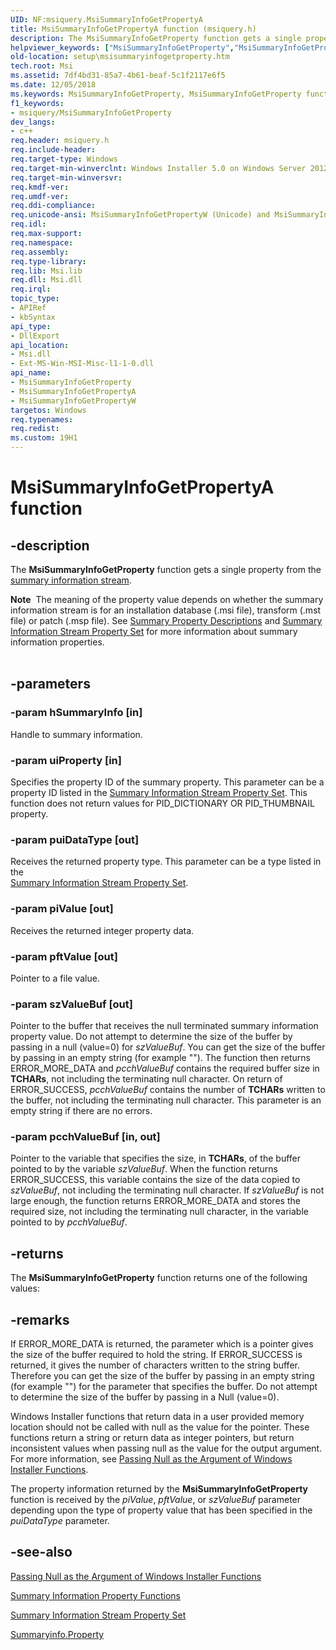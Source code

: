 ```yaml
---
UID: NF:msiquery.MsiSummaryInfoGetPropertyA
title: MsiSummaryInfoGetPropertyA function (msiquery.h)
description: The MsiSummaryInfoGetProperty function gets a single property from the summary information stream.
helpviewer_keywords: ["MsiSummaryInfoGetProperty","MsiSummaryInfoGetProperty function","MsiSummaryInfoGetPropertyA","MsiSummaryInfoGetPropertyW","_msi_msisummaryinfogetproperty","msiquery/MsiSummaryInfoGetProperty","msiquery/MsiSummaryInfoGetPropertyA","msiquery/MsiSummaryInfoGetPropertyW","setup.msisummaryinfogetproperty"]
old-location: setup\msisummaryinfogetproperty.htm
tech.root: Msi
ms.assetid: 7df4bd31-85a7-4b61-beaf-5c1f2117e6f5
ms.date: 12/05/2018
ms.keywords: MsiSummaryInfoGetProperty, MsiSummaryInfoGetProperty function, MsiSummaryInfoGetPropertyA, MsiSummaryInfoGetPropertyW, _msi_msisummaryinfogetproperty, msiquery/MsiSummaryInfoGetProperty, msiquery/MsiSummaryInfoGetPropertyA, msiquery/MsiSummaryInfoGetPropertyW, setup.msisummaryinfogetproperty
f1_keywords:
- msiquery/MsiSummaryInfoGetProperty
dev_langs:
- c++
req.header: msiquery.h
req.include-header: 
req.target-type: Windows
req.target-min-winverclnt: Windows Installer 5.0 on Windows Server 2012, Windows 8, Windows Server 2008 R2 or Windows 7. Windows Installer 4.0 or Windows Installer 4.5 on   Windows Server 2008 or Windows Vista. Windows Installer on Windows Server 2003 or Windows XP
req.target-min-winversvr: 
req.kmdf-ver: 
req.umdf-ver: 
req.ddi-compliance: 
req.unicode-ansi: MsiSummaryInfoGetPropertyW (Unicode) and MsiSummaryInfoGetPropertyA (ANSI)
req.idl: 
req.max-support: 
req.namespace: 
req.assembly: 
req.type-library: 
req.lib: Msi.lib
req.dll: Msi.dll
req.irql: 
topic_type:
- APIRef
- kbSyntax
api_type:
- DllExport
api_location:
- Msi.dll
- Ext-MS-Win-MSI-Misc-l1-1-0.dll
api_name:
- MsiSummaryInfoGetProperty
- MsiSummaryInfoGetPropertyA
- MsiSummaryInfoGetPropertyW
targetos: Windows
req.typenames: 
req.redist: 
ms.custom: 19H1
---
```


# MsiSummaryInfoGetPropertyA function


## -description


The 
<b>MsiSummaryInfoGetProperty</b> function gets a single property from the <a href="https://docs.microsoft.com/windows/desktop/Msi/summary-information-stream">summary information stream</a>.


<div class="alert"><b>Note</b>  The meaning of the property value depends on whether the summary information stream is for an installation database (.msi file), transform (.mst file) or patch (.msp file). See <a href="https://docs.microsoft.com/windows/desktop/Msi/summary-property-descriptions">Summary Property Descriptions</a> and <a href="https://docs.microsoft.com/windows/desktop/Msi/summary-information-stream-property-set">Summary Information Stream Property Set</a> for more information about summary information properties.</div>
<div> </div>



## -parameters




### -param hSummaryInfo [in]

Handle to summary information.


### -param uiProperty [in]

Specifies the property ID of the summary property. This parameter can be a property ID  listed in the <a href="https://docs.microsoft.com/windows/desktop/Msi/summary-information-stream-property-set">Summary Information Stream Property Set</a>.  This function does not return values for PID_DICTIONARY OR PID_THUMBNAIL property.


### -param puiDataType [out]

Receives the returned property type. This  parameter can be a type listed in the  
<a href="https://docs.microsoft.com/windows/desktop/Msi/summary-information-stream-property-set">Summary Information Stream Property Set</a>.


### -param piValue [out]

Receives the returned integer property data.


### -param pftValue [out]

Pointer to a file value. 


### -param szValueBuf [out]

Pointer to the buffer that receives the null terminated summary information property value. Do not attempt to determine the size of the buffer by passing in a null (value=0) for <i>szValueBuf</i>. You can get the size of the buffer by passing in an empty string (for example ""). The function then returns ERROR_MORE_DATA and <i>pcchValueBuf</i> contains the required buffer size in <b>TCHARs</b>, not including the terminating null character. On return of ERROR_SUCCESS, <i>pcchValueBuf</i> contains the number of <b>TCHARs</b> written to the buffer, not including the terminating null character. This parameter is an empty string if there are no errors.


### -param pcchValueBuf [in, out]

Pointer to the variable that specifies the size, in <b>TCHARs</b>, of the buffer pointed to by the variable <i>szValueBuf</i>. When the function returns ERROR_SUCCESS, this variable contains the size of the data copied to <i>szValueBuf</i>, not including the terminating null character. If <i>szValueBuf</i> is not large enough, the function returns ERROR_MORE_DATA and stores the required size, not including the terminating null character, in the variable pointed to by <i>pcchValueBuf</i>.


## -returns



The 
<b>MsiSummaryInfoGetProperty</b> function returns one of the following values:




## -remarks



If ERROR_MORE_DATA is returned, the parameter which is a pointer gives the size of the buffer required to hold the string. If ERROR_SUCCESS is returned, it gives the number of characters written to the string buffer. Therefore you can get the size of the buffer by passing in an empty string (for example "") for the parameter that specifies the buffer. Do not attempt to determine the size of the buffer by passing in a Null (value=0).

Windows Installer functions that return data in a user provided memory location should not be called with null as the value for the pointer. These functions return a string or return data as integer pointers, but return inconsistent values when passing null as the value for the output argument. For more information, see 
<a href="https://docs.microsoft.com/windows/desktop/Msi/passing-null-as-the-argument-of-windows-installer-functions">Passing Null as the Argument of Windows Installer Functions</a>.

The property information returned by the <b>MsiSummaryInfoGetProperty</b> function is received by the <i>piValue</i>, <i>pftValue</i>, or  <i>szValueBuf</i> parameter depending upon the type of property value that has been specified in the <i>puiDataType</i> parameter.




## -see-also




<a href="https://docs.microsoft.com/windows/desktop/Msi/passing-null-as-the-argument-of-windows-installer-functions">Passing Null as the Argument of Windows Installer Functions</a>



<a href="https://docs.microsoft.com/windows/desktop/Msi/database-functions">Summary Information Property Functions</a>



<a href="https://docs.microsoft.com/windows/desktop/Msi/summary-information-stream-property-set">Summary Information Stream Property Set</a>



<a href="https://docs.microsoft.com/windows/desktop/Msi/summaryinfo-summaryinfo">Summaryinfo.Property</a>
 

 

